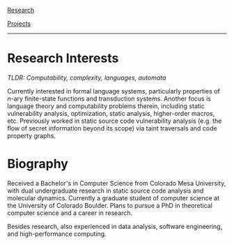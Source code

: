 
[Research](pages/bibliography.md)

[Projects](pages/projects.md)

---

# Research Interests

*TLDR: Computability, complexity, languages, automata*

Currently interested in formal language systems, particularly
properties of $n$-ary finite-state functions and transduction
systems. Another focus is language theory and computability
problems therein, including static vulnerability analysis,
optimization, static analysis, higher-order macros, etc.
Previously worked in static source code vulnerability analysis
(e.g. the flow of secret information beyond its scope) via taint
traversals and code property graphs.

# Biography

Received a Bachelor's in Computer Science from Colorado Mesa
University, with dual undergraduate research in static source
code analysis and molecular dynamics. Currently a graduate
student of computer science at the University of Colorado
Boulder. Plans to pursue a PhD in theoretical computer science
and a career in research.

Besides research, also experienced in data analysis, software
engineering, and high-performance computing.

